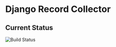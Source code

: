 # Django Record Collector

## Current Status
![Build Status](https://www.codeship.io/projects/a36a1a00-d2a8-0130-3a08-722b298d1205/status)

